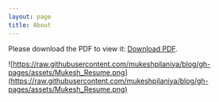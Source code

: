 ```yaml
---
layout: page
title: About
---
```


<p>Please download the PDF to view it: <a href="https://raw.githubusercontent.com/mukeshpilaniya/blog/80ac9f4ce6007f89cf65000ed658985a5440ce2d/assets/Mukesh_Resume.pdf">Download PDF</a>.</p>

![https://raw.githubusercontent.com/mukeshpilaniya/blog/gh-pages/assets/Mukesh_Resume.png](https://raw.githubusercontent.com/mukeshpilaniya/blog/gh-pages/assets/Mukesh_Resume.png)
